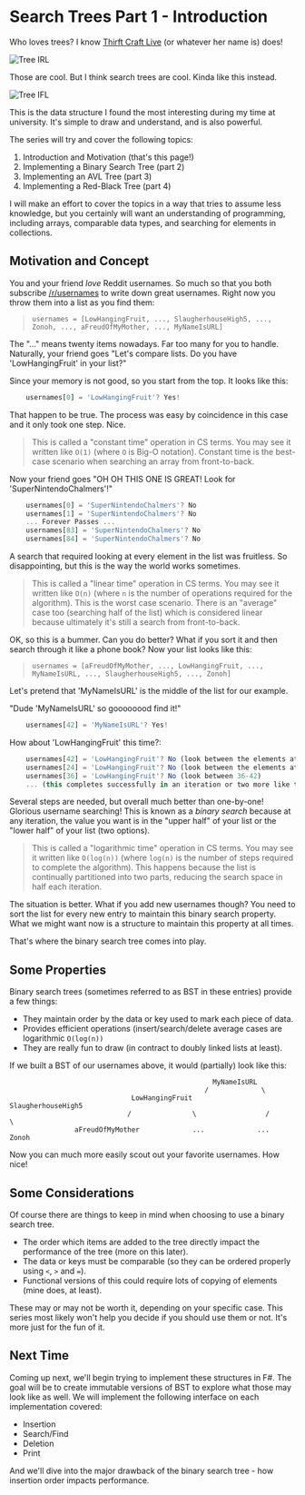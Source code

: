 # Search Trees Part 1 - Introduction

Who loves trees? I know [Thirft Craft Live](https://thriftcraftlive.com/) (or whatever her name is) does!

![Tree IRL](http://www.rawstory.com/wp-content/uploads/2015/05/Oak-tree-Shutterstock-800x430.jpg)

Those are cool. But I think search trees are cool. Kinda like this instead.

![Tree IFL](https://upload.wikimedia.org/wikipedia/commons/thumb/d/da/Binary_search_tree.svg/1229px-Binary_search_tree.svg.png)

This is the data structure I found the most interesting during my time at university. It's simple to draw and understand, and is also powerful.

The series will try and cover the following topics:

1. Introduction and Motivation (that's this page!)
1. Implementing a Binary Search Tree (part 2)
1. Implementing an AVL Tree (part 3)
1. Implementing a Red-Black Tree (part 4)

I will make an effort to cover the topics in a way that tries to assume less knowledge, but you certainly will want an understanding of programming, including arrays, comparable data types, and searching for elements in collections.

## Motivation and Concept

You and your friend *love* Reddit usernames. So much so that you both subscribe [/r/usernames](http://reddit.com/r/usernames) to write down great usernames. Right now you throw them into a list as you find them:

> `usernames = [LowHangingFruit, ..., SlaugherhouseHigh5, ..., Zonoh, ..., aFreudOfMyMother, ..., MyNameIsURL]`

The "..." means twenty items nowadays. Far too many for you to handle. Naturally, your friend goes "Let's compare lists. Do you have 'LowHangingFruit' in your list?"

Since your memory is not good, so you start from the top. It looks like this:

```javascript
    usernames[0] = 'LowHangingFruit'? Yes!
```

That happen to be true. The process was easy by coincidence in this case and it only took one step. Nice.

> This is called a "constant time" operation in CS terms. You may see it written like `O(1)` (where `O` is Big-O notation). Constant time is the best-case scenario when searching an array from front-to-back.

Now your friend goes "OH OH THIS ONE IS GREAT! Look for 'SuperNintendoChalmers'!"

```javascript
    usernames[0] = 'SuperNintendoChalmers'? No 
    usernames[1] = 'SuperNintendoChalmers'? No
    ... Forever Passes ...
    usernames[83] = 'SuperNintendoChalmers'? No
    usernames[84] = 'SuperNintendoChalmers'? No
```

A search that required looking at every element in the list was fruitless. So disappointing, but this is the way the world works sometimes.

> This is called a "linear time" operation in CS terms. You may see it written like `O(n)` (where `n` is the number of operations required for the algorithm). This is the worst case scenario. There is an "average" case too (searching half of the list) which is considered linear because ultimately it's still a search from front-to-back.

OK, so this is a bummer. Can you do better? What if you sort it and then search through it like a phone book? Now your list looks like this:

> `usernames = [aFreudOfMyMother, ..., LowHangingFruit, ..., MyNameIsURL, ..., SlaugherhouseHigh5, ..., Zonoh]`

Let's pretend that 'MyNameIsURL' is the middle of the list for our example.

"Dude 'MyNameIsURL' so goooooood find it!"

```javascript
    usernames[42] = 'MyNameIsURL'? Yes!
```

How about 'LowHangingFruit' this time?:

```javascript
    usernames[42] = 'LowHangingFruit'? No (look between the elements at 0-41)
    usernames[24] = 'LowHangingFruit'? No (look between the elements at 25-41)
    usernames[36] = 'LowHangingFruit'? No (look between 36-42)
    ... (this completes successfully in an iteration or two more like this)
```

Several steps are needed, but overall much better than one-by-one! Glorious username searching! This is known as a *binary search* because at any iteration, the value you want is in the "upper half" of your list or the "lower half" of your list (two options).

> This is called a "logarithmic time" operation in CS terms. You may see it written like `O(log(n))` (where `log(n)` is the number of steps required to complete the algorithm). This happens because the list is continually partitioned into two parts, reducing the search space in half each iteration.

The situation is better. What if you add new usernames though? You need to sort the list for every new entry to maintain this binary search property. What we might want now is a structure to maintain this property at all times. 

That's where the binary search tree comes into play.

## Some Properties

Binary search trees (sometimes referred to as BST in these entries) provide a few things:

* They maintain order by the data or key used to mark each piece of data.
* Provides efficient operations (insert/search/delete average cases are logarithmic `O(log(n))`
* They are really fun to draw (in contract to doubly linked lists at least).

If we built a BST of our usernames above, it would (partially) look like this:

```
                                                  MyNameIsURL
                                                /             \
                              LowHangingFruit                   SlaugherhouseHigh5
                             /               \                 /                 \
                aFreudOfMyMother             ...             ...                   Zonoh
```

Now you can much more easily scout out your favorite usernames. How nice!

## Some Considerations

Of course there are things to keep in mind when choosing to use a binary search tree.

* The order which items are added to the tree directly impact the performance of the tree (more on this later).
* The data or keys must be comparable (so they can be ordered properly using `<`, `>` and `=`).
* Functional versions of this could require lots of copying of elements (mine does, at least).

These may or may not be worth it, depending on your specific case. This series most likely won't help you decide if you should use them or not. It's more just for the fun of it.

## Next Time

Coming up next, we'll begin trying to implement these structures in F#. The goal will be to create immutable versions of BST to explore what those may look like as well. We will implement the following interface on each implementation covered:

* Insertion
* Search/Find
* Deletion
* Print

And we'll dive into the major drawback of the binary search tree - how insertion order impacts performance.